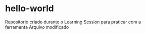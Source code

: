 # hello-world
Repositorio criado durante o Learning Session para praticar com a ferramenta
Arquivo modificado